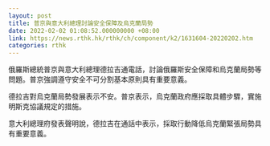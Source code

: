 ```yaml
---
layout: post
title: 普京與意大利總理討論安全保障及烏克蘭局勢
date: 2022-02-02 01:08:52.000000000 +08:00
link: https://news.rthk.hk/rthk/ch/component/k2/1631604-20220202.htm
categories: rthk
---
```


俄羅斯總統普京與意大利總理德拉吉通電話，討論俄羅斯安全保障和烏克蘭局勢等問題。普京強調遵守安全不可分割基本原則具有重要意義。

德拉吉對烏克蘭局勢發展表示不安。普京表示，烏克蘭政府應採取具體步驟，實施明斯克協議規定的措施。

意大利總理府發表聲明說，德拉吉在通話中表示，採取行動降低烏克蘭緊張局勢具有重要意義。

　
